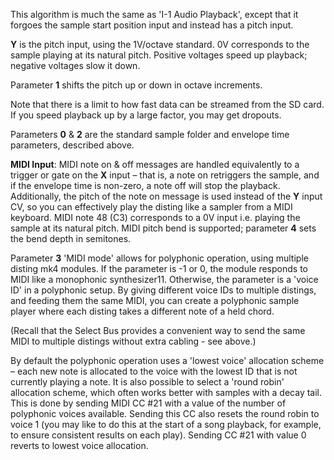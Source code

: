 
This algorithm is much the same as 'I-1 Audio Playback', except that
it forgoes the sample start position input and instead has a pitch
input.

**Y** is the pitch input, using the 1V/octave standard. 0V corresponds to
the sample playing at its natural pitch. Positive voltages speed up
playback; negative voltages slow it down.

Parameter **1** shifts the pitch up or down in octave increments.

Note that there is a limit to how fast data can be streamed from the
SD card. If you speed playback up by a large factor, you may get
dropouts.

Parameters **0** & **2** are the standard sample folder and envelope time
parameters, described above.

**MIDI Input**: MIDI note on & off messages are handled equivalently
to a trigger or gate on the **X** input – that is, a note on retriggers
the sample, and if the envelope time is non-zero, a note off will stop
the playback. Additionally, the pitch of the note on message is used
instead of the **Y** input CV, so you can effectively play the disting
like a sampler from a MIDI keyboard. MIDI note 48 (C3) corresponds to
a 0V input i.e. playing the sample at its natural pitch. MIDI pitch
bend is supported; parameter **4** sets the bend depth in semitones.

Parameter **3** 'MIDI mode' allows for polyphonic operation, using
multiple disting mk4 modules. If the parameter is -1 or 0, the module
responds to MIDI like a monophonic synthesizer11. Otherwise, the
parameter is a 'voice ID' in a polyphonic setup. By giving different
voice IDs to multiple distings, and feeding them the same MIDI, you can create a polyphonic sample player where each disting takes a different
note of a held chord.

(Recall that the Select Bus provides a convenient way to send the same MIDI to multiple distings without extra cabling -
see above.)

By default the polyphonic operation uses a 'lowest voice' allocation scheme – each new note is allocated to the voice
with the lowest ID that is not currently playing a note. It is also possible to select a 'round robin' allocation
scheme, which often works better with samples with a decay tail. This is done by sending MIDI CC \#21 with a value of
the number of polyphonic voices available. Sending this CC also resets the round robin to voice 1 (you may like to do
this at the start of a song playback, for example, to ensure consistent results on each play). Sending CC \#21 with
value 0 reverts to lowest voice allocation.
